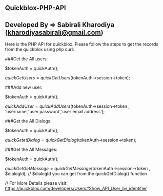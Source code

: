 ## Quickblox-PHP-API
## Developed By => Sabirali Kharodiya (kharodiyasabirali@gmail.com)
Here is the PHP API for quickblox. Please follow the steps to get the records from the quickblox using php curl:

###Get the All users:

$tokenAuth = quickAuth();

$quickGetUsers = quickGetUsers($tokenAuth->session->token);


###Add new user:

$tokenAuth = quickAuth();

$quickAddUser = quickAddUsers($tokenAuth->session->token , 'username','user password','user email address');


###Get the All Dialogs:

$tokenAuth = quickAuth();

$quickGetetDialog = quickGetDialog($tokenAuth->session->token);


###Get the All Messages:

$tokenAuth = quickAuth();

$quickGetGetMessage = quickGetMessage($tokenAuth->session->token , $dialogId); // $dialogId you can get from the quickGetDialog() function

// For More Details please visit: https://quickblox.com/developers/Users#Show_API_User_by_identifier
